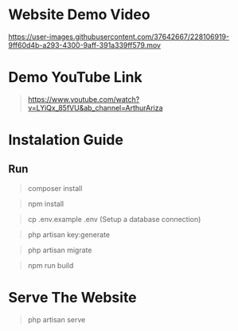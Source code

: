 # Website Demo Video
https://user-images.githubusercontent.com/37642667/228106919-9ff60d4b-a293-4300-9aff-391a339ff579.mov

# Demo YouTube Link
> https://www.youtube.com/watch?v=LYiQx_85fVU&ab_channel=ArthurAriza

# Instalation Guide
## Run
> composer install

> npm install

> cp .env.example .env (Setup a database connection)

> php artisan key:generate

> php artisan migrate

> npm run build

# Serve The Website
>php artisan serve
